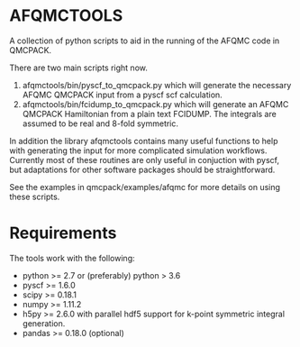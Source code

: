 # AFQMCTOOLS

A collection of python scripts to aid in the running of the AFQMC code in QMCPACK.

There are two main scripts right now.

1. afqmctools/bin/pyscf_to_qmcpack.py which will generate the necessary AFQMC QMCPACK
   input from a pyscf scf calculation.
2. afqmctools/bin/fcidump_to_qmcpack.py which will generate an AFQMC QMCPACK Hamiltonian
   from a plain text FCIDUMP. The integrals are assumed to be real and 8-fold symmetric.

In addition the library afqmctools contains many useful functions to help with
generating the input for more complicated simulation workflows.  Currently most of these
routines are only useful in conjuction with pyscf, but adaptations for other software
packages should be straightforward.

See the examples in qmcpack/examples/afqmc for more details on using these scripts.

# Requirements

The tools work with the following:

* python >= 2.7 or (preferably) python > 3.6
* pyscf >= 1.6.0
* scipy >= 0.18.1
* numpy >= 1.11.2
* h5py >= 2.6.0 with parallel hdf5 support for k-point symmetric integral generation.
* pandas >= 0.18.0 (optional)
